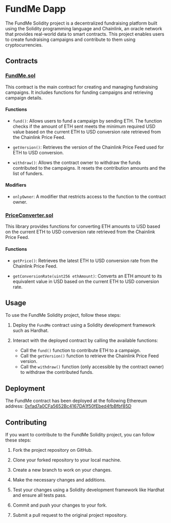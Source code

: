 # FundMe Dapp

The FundMe Solidity project is a decentralized fundraising platform built using the Solidity programming language and Chainlink, an oracle network that provides real-world data to smart contracts. This project enables users to create fundraising campaigns and contribute to them using cryptocurrencies.

## Contracts

### [FundMe.sol](https://github.com/sauravchamoli17/FundMe-Dapp/blob/main/contracts/FundMe.sol)

This contract is the main contract for creating and managing fundraising campaigns. It includes functions for funding campaigns and retrieving campaign details.

#### Functions

- `fund()`: Allows users to fund a campaign by sending ETH. The function checks if the amount of ETH sent meets the minimum required USD value based on the current ETH to USD conversion rate retrieved from the Chainlink Price Feed.

- `getVersion()`: Retrieves the version of the Chainlink Price Feed used for ETH to USD conversion.

- `withdraw()`: Allows the contract owner to withdraw the funds contributed to the campaigns. It resets the contribution amounts and the list of funders.

#### Modifiers

- `onlyOwner`: A modifier that restricts access to the function to the contract owner.

### [PriceConverter.sol](https://github.com/sauravchamoli17/FundMe-Dapp/blob/main/contracts/PriceConverter.sol)

This library provides functions for converting ETH amounts to USD based on the current ETH to USD conversion rate retrieved from the Chainlink Price Feed.

#### Functions

- `getPrice()`: Retrieves the latest ETH to USD conversion rate from the Chainlink Price Feed.

- `getConversionRate(uint256 ethAmount)`: Converts an ETH amount to its equivalent value in USD based on the current ETH to USD conversion rate.

## Usage

To use the FundMe Solidity project, follow these steps:

1. Deploy the `FundMe` contract using a Solidity development framework such as Hardhat.

2. Interact with the deployed contract by calling the available functions:
   - Call the `fund()` function to contribute ETH to a campaign.
   - Call the `getVersion()` function to retrieve the Chainlink Price Feed version.
   - Call the `withdraw()` function (only accessible by the contract owner) to withdraw the contributed funds.

## Deployment

The FundMe contract has been deployed at the following Ethereum address:
[0xfad7a0CFa5652Bc4167DA1f50fEbed4fbBfbf85D](https://sepolia.etherscan.io/address/0xfad7a0CFa5652Bc4167DA1f50fEbed4fbBfbf85D#readContract)

## Contributing

If you want to contribute to the FundMe Solidity project, you can follow these steps:

1. Fork the project repository on GitHub.

2. Clone your forked repository to your local machine.

3. Create a new branch to work on your changes.

4. Make the necessary changes and additions.

5. Test your changes using a Solidity development framework like Hardhat and ensure all tests pass.

6. Commit and push your changes to your fork.

7. Submit a pull request to the original project repository.
